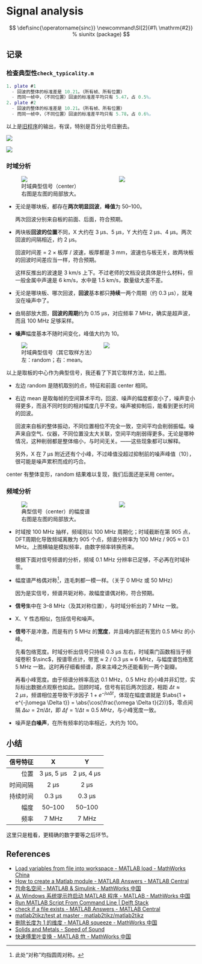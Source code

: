 # Signal analysis

$$
\def\sinc{\operatorname{sinc}}
\newcommand\SI[2]{#1\ \mathrm{#2}}  % siunitx (package)
$$

## 记录

### 检查典型性`check_typicality.m`

```matlab
1. plate #1
  - 回波的整体的标准差是 10.21。（所有帧、所有位置）
  - 而同一帧中，（不同位置）回波的标准差平均只有 5.47，占 0.5%。
2. plate #2
  - 回波的整体的标准差是 10.21。（所有帧、所有位置）
  - 而同一帧中，（不同位置）回波的标准差平均只有 5.78，占 0.6%。
```

以上是[旧程序](https://github.com/YDX-2147483647/digital-signal-processing/blob/89a58f5f1ec4f5e5e602dcd3dea6e52ae2b44a37/src/+signal_analysis/check_typicality.m)的输出，有误，特别是百分比号应删去。

![](../fig/check_typicality-std.jpg)

![](../fig/check_typicality-all.jpg)

### 时域分析

<figure>
    <div style='display: grid; grid-template-columns: 3fr 2fr; gap: 1em;'>
        <img src="../fig/time-center.jpg">
        <img src="../fig/time-center-detail.jpg">
    </div>
    <figcaption>时域典型信号（center）<br>右图是左图的局部放大。</figcaption>
</figure>

- 无论是哪块板，都存在**两次明显回波**，**峰值**为 50–100。

  两次回波分别来自板的前面、后面，符合预期。

- 两块板**回波的位置**不同，X 大约在 3 μs、5 μs，Y 大约在 2 μs、4 μs。两次回波的间隔相近，约 2 μs。

  回波时间差 = 2 × 板厚 / 波速，板厚都是 3 mm，波速也与板无关，故两块板的回波时间差应当一样，符合预期。

  这样反推出的波速是 3 km/s 上下。不过老师的文档没说具体是什么材料，但一般金属中声速是 6 km/s，水中是 1.5 km/s，数量级大差不差。

- 无论是哪块板、哪次回波，**回波**基本都只**持续**一两个周期（约 0.3 μs），就淹没在噪声中了。

- 由局部放大图，**回波的周期**约为 0.15 μs，对应频率 7 MHz，确实是超声波，而且 100 MHz 足够采样。

- **噪声**幅度基本不随时间变化，峰值大约为 10。

<figure>
    <div style='display: grid; grid-template-columns: repeat(2, auto); gap: 1em;'>
        <img src="../fig/time-random.jpg">
        <img src="../fig/time-mean.jpg">
    </div>
    <figcaption>时域典型信号（其它取样方法）<br>左：random；右：mean。</figcaption>
</figure>

以上是取板的中心作为典型信号，我还看了下其它取样方法，如上图。

- 左边 random 是随机取别的点，特征和前面 center 相同。

- 右边 mean 是取每帧的空间算术平均，回波、噪声的幅度都变小了，噪声变小得更多，而且不同时刻的相对幅度几乎不变。噪声被抑制后，能看到更长时间的回波。

  回波来自板的整体振动，不同位置相位不完全一致，空间平均会削弱振幅。噪声来自空气、仪器，不同位置没太大关联，空间平均削弱得更多。无论是哪种情况，这种削弱都是整体缩小，与时间无关。——这些现象都可以解释。

  另外，X 在 7 μs 附近还有个小峰，不过峰值没超过抑制前的噪声峰值（10），很可能是噪声累积而成的巧合。

center 有整体变形，random 结果难以复现，我们后面还是采用 center。

### 频域分析

<figure>
    <div style='display: grid; grid-template-columns: 3fr 2fr; gap: 1em;'>
        <img src="../fig/freq-center.jpg">
        <img src="../fig/freq-center-detail.jpg">
    </div>
    <figcaption>典型信号（center）的幅度谱<br>右图是左图的局部放大。</figcaption>
</figure>

- 时域按 100 MHz 抽样，频域则以 100 MHz 周期化；时域截断在第 905 点，DFT周期化导致频域离散为 905 个点，频谱分辨率为 100 MHz / 905 ≈ 0.1 MHz。上图横轴是模拟频率，由数字频率转换而来。

  根据下面对信号频谱的分析，频域 0.1 MHz 分辨率已足够，不必再在时域补零。

- 幅度谱严格偶对称[^1]，连毛刺都一模一样。（关于 0 MHz 或 50 MHz）

  因为是实信号，频谱共轭对称，故幅度谱偶对称，符合预期。

- **信号**集中在 3–8 MHz（及其对称位置），与时域分析出的 7 MHz 一致。

- X、Y 性态相似，包括信号和噪声。

- **信号**不是冲激，而是有约 5 MHz 的**宽度**，并且峰内部还有宽约 0.5 MHz 的小峰。

  先看包络宽度。时域分析出信号只持续 0.3 μs 左右，时域乘门函数相当于频域卷积 $\sinc$，按谱零点计，带宽 ≈ 2 / 0.3 μs ≈ 6 MHz，与幅度谱包络宽 5 MHz 一致。这时再仔细看频谱，原来主峰之外还能看到一两个副瓣。

  再看小峰宽度。由于频谱分辨率高达 0.1 MHz，0.5 MHz 的小峰并非幻觉，实际标出数据点观察也如此。回顾时域，信号有前后两次回波，相距 $\Delta t \approx \SI{2}{\mu s}$，频谱相位差导致干涉因子 $1 + e^{-j \omega \Delta t}$，体现在幅度谱就是 $\abs{1 + e^{-j\omega \Delta t}} = \abs{\cos(\frac{\omega \Delta t}{2})}$，零点间隔 $\Delta \omega = 2\pi / \Delta t$，即 $\Delta f = 1/\Delta t \approx \SI{0.5}{MHz}$，与小峰宽度一致。

- 噪声是**白噪声**，在所有频率的功率相近，大约为 100。

[^1]:此处“对称”均指圆周对称。

## 小结

| 信号特征 |     X      |     Y      |
| -------: | :--------: | :--------: |
|     位置 | 3 μs, 5 μs | 2 μs, 4 μs |
| 时间间隔 |    2 μs    |    2 μs    |
| 持续时间 |   0.3 μs   |   0.3 μs   |
|     幅度 |   50–100   |   50–100   |
|     频率 |   7 MHz    |   7 MHz    |

这里只是粗看，更精确的数字要等之后环节。

## References

- [Load variables from file into workspace - MATLAB load - MathWorks China](https://ww2.mathworks.cn/help/releases/R2020b/matlab/ref/load.html?lang=en)
- [How to create a Matlab module - MATLAB Answers - MATLAB Central](https://ww2.mathworks.cn/matlabcentral/answers/398355-how-to-create-a-matlab-module)
- [包命名空间 - MATLAB & Simulink - MathWorks 中国](https://ww2.mathworks.cn/help/matlab/matlab_oop/scoping-classes-with-packages.html)
- [从 Windows 系统提示符启动 MATLAB 程序 - MATLAB - MathWorks 中国](https://ww2.mathworks.cn/help/matlab/ref/matlabwindows.html)
- [Run MATLAB Script From Command Line | Delft Stack](https://www.delftstack.com/howto/matlab/run-matlab-scripts-from-command-line/)
- [check if a file exists - MATLAB Answers - MATLAB Central](https://ww2.mathworks.cn/matlabcentral/answers/49414-check-if-a-file-exists)
- [matlab2tikz/test at master · matlab2tikz/matlab2tikz](https://github.com/matlab2tikz/matlab2tikz/tree/master/test)
- [删除长度为 1 的维度 - MATLAB squeeze - MathWorks 中国](https://ww2.mathworks.cn/help/releases/R2020b/matlab/ref/squeeze.html)
- [Solids and Metals - Speed of Sound](https://www.engineeringtoolbox.com/sound-speed-solids-d_713.html)
- [快速傅里叶变换 - MATLAB fft - MathWorks 中国](https://ww2.mathworks.cn/help/releases/R2020b/matlab/ref/fft.html)
